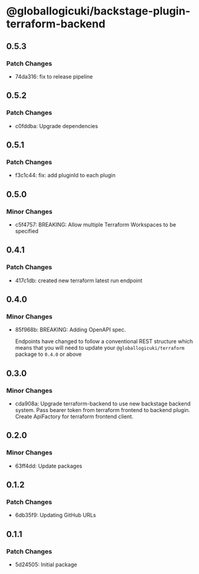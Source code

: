 # @globallogicuki/backstage-plugin-terraform-backend

## 0.5.3

### Patch Changes

- 74da316: fix to release pipeline

## 0.5.2

### Patch Changes

- c0fddba: Upgrade dependencies

## 0.5.1

### Patch Changes

- f3c1c44: fix: add pluginId to each plugin

## 0.5.0

### Minor Changes

- c5f4757: BREAKING: Allow multiple Terraform Workspaces to be specified

## 0.4.1

### Patch Changes

- 417c1db: created new terraform latest run endpoint

## 0.4.0

### Minor Changes

- 85f968b: BREAKING: Adding OpenAPI spec.

  Endpoints have changed to follow a conventional REST structure which means that you will need to update your `@globallogicuki/terraform` package to `0.4.0` or above

## 0.3.0

### Minor Changes

- cda908a: Upgrade terraform-backend to use new backstage backend system. Pass bearer token from terraform frontend to backend plugin. Create ApiFactory for terraform frontend client.

## 0.2.0

### Minor Changes

- 63ff4dd: Update packages

## 0.1.2

### Patch Changes

- 6db35f9: Updating GitHub URLs

## 0.1.1

### Patch Changes

- 5d24505: Initial package
